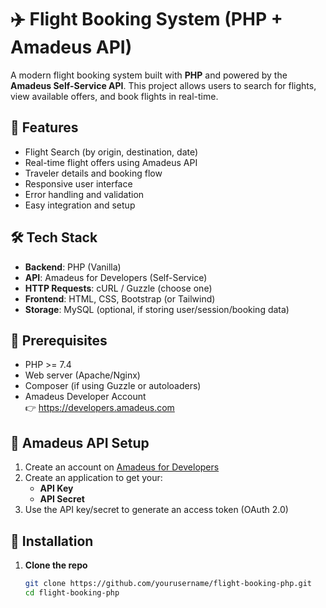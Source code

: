 # ✈️ Flight Booking System (PHP + Amadeus API)

A modern flight booking system built with **PHP** and powered by the **Amadeus Self-Service API**. This project allows users to search for flights, view available offers, and book flights in real-time.

## 🚀 Features

- Flight Search (by origin, destination, date)
- Real-time flight offers using Amadeus API
- Traveler details and booking flow
- Responsive user interface
- Error handling and validation
- Easy integration and setup

## 🛠 Tech Stack

- **Backend**: PHP (Vanilla)
- **API**: Amadeus for Developers (Self-Service)
- **HTTP Requests**: cURL / Guzzle (choose one)
- **Frontend**: HTML, CSS, Bootstrap (or Tailwind)
- **Storage**: MySQL (optional, if storing user/session/booking data)

## 🧰 Prerequisites

- PHP >= 7.4
- Web server (Apache/Nginx)
- Composer (if using Guzzle or autoloaders)
- Amadeus Developer Account  
  👉 https://developers.amadeus.com

## 🔐 Amadeus API Setup

1. Create an account on [Amadeus for Developers](https://developers.amadeus.com)
2. Create an application to get your:
   - **API Key**
   - **API Secret**
3. Use the API key/secret to generate an access token (OAuth 2.0)

## 🔧 Installation

1. **Clone the repo**
   ```bash
   git clone https://github.com/yourusername/flight-booking-php.git
   cd flight-booking-php